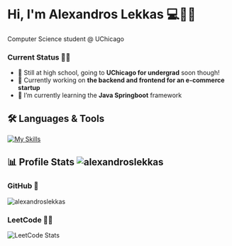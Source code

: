 # Hi, I'm Alexandros Lekkas 💻🧑‍🎓
Computer Science student @ UChicago

### Current Status 👨‍💻
- 🏫 Still at high school, going to **UChicago for undergrad** soon though!
- 🔭 Currently working on **the backend and frontend for an e-commerce startup**
- 🌱 I’m currently learning the **Java Springboot** framework

## 🛠️ Languages & Tools

[![My Skills](https://skillicons.dev/icons?i=aws,gcp,azure,react,vue,flutter&perline=3)](https://skillicons.dev)

## 📊 Profile Stats <img src="https://komarev.com/ghpvc/?username=alexandroslekkas&label=Profile%20views&color=0e75b6&style=flat" alt="alexandroslekkas" />

### GitHub 🔌
<img src="https://github-readme-stats.vercel.app/api/top-langs?username=alexandroslekkas&show_icons=true&locale=en&layout=compact&theme=dark" alt="alexandroslekkas" />

### LeetCode 🧑‍💻
![LeetCode Stats](https://leetcard.jacoblin.cool/AlexandrosLekkas?theme=dark&font=Archivo)<br>
